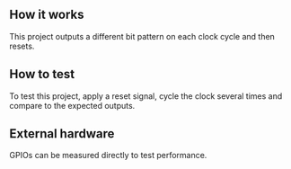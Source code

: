 ## How it works

This project outputs a different bit pattern on each clock cycle and then resets.

## How to test

To test this project, apply a reset signal, cycle the clock several times and compare to the expected outputs.

## External hardware

GPIOs can be measured directly to test performance.

